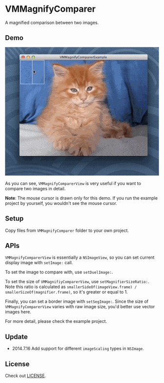 # VMMagnifyComparer
A magnified comparison between two images.

## Demo
![Demo](./demo.gif)

As you can see, `VMMagnifyComparerView` is very useful if you want to compare two images in detail.

<b>Note</b>: The mouse cursor is drawn only for this demo. If you run the example project by yourself, you wouldn't see the mouse cursor.

## Setup
Copy files from `VMMagnifyComparer` folder to your own project.

## APIs
`VMMagnifyComparerView` is essentially a `NSImageView`, so you can set current display image with `setImage:` call.

To set the image to compare with, use `setDuelImage:`.

To set the size of `VMMagnifiyComparerView`, use `setMagnifierSizeRatio:`. Note this ratio is calculated as `smallerSideOf(imageView.frame) / smallerSizeOf(magnifier.frame)`, so it's greater or equal to 1.

Finally, you can set a border image with `setSegImage:`. Since the size of `VMMagnifyComparerView` varies with raw image size, you'd better use vector images here.

For more detail, please check the example project.

## Update
- 2014.7.16 Add support for different `imageScaling` types in `NSImage`.

## License
Check out [LICENSE](./LICENSE).
